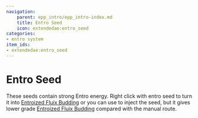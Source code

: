 ```yaml
---
navigation:
    parent: epp_intro/epp_intro-index.md
    title: Entro Seed
    icon: extendedae:entro_seed
categories:
- entro system
item_ids:
- extendedae:entro_seed
---
```


# Entro Seed

<Row>
<ItemImage id="extendedae:entro_seed" scale="4"></ItemImage>
</Row>

These seeds contain strong Entro energy. Right click <ItemLink id="ae2:fluix_block" /> with entro seed to turn it into [Entroized Fluix Budding](./entro_budding.md)
or you can use <ItemLink id="extendedae:crystal_assembler" /> to inject the seed, but it gives lower grade [Entroized Fluix Budding](./entro_budding.md) compared
with the manual route.
